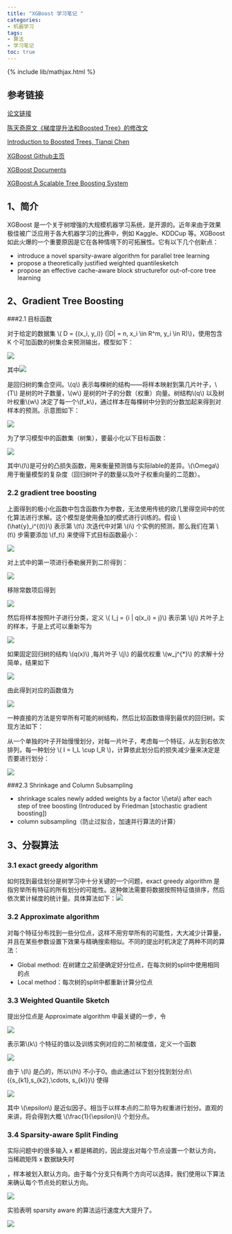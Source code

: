 ```yaml
---
title: "XGBoost 学习笔记 "
categories:
- 机器学习
tags:
- 算法
- 学习笔记
toc: true
---
```


{% include lib/mathjax.html %}

## 参考链接

[论文链接](https://github.com/cczzyy13/book/blob/master/XGBoost/XGBoost_A_Scalable_Tree_Boosting_System.pdf)

[陈天奇原文《梯度提升法和Boosted Tree》的修改文](http://www.52cs.org/?p=429)

[Introduction to Boosted Trees, Tianqi Chen](https://homes.cs.washington.edu/~tqchen/pdf/BoostedTree.pdf)

[XGBoost Github主页](https://github.com/dmlc/xgboost)

[XGBoost Documents](http://xgboost.readthedocs.io/en/latest/)

[XGBoost:A Scalable Tree Boosting System](http://www.machinelearning.ru/wiki/images/6/67/MMP_-_xgBoost_-_detailed_description.pdf)

## 1、简介

XGBoost 是一个关于树增强的大规模机器学习系统，是开源的。近年来由于效果极佳被广泛应用于各大机器学习的比赛中，例如 Kaggle、KDDCup 等。XGBoost 如此火爆的一个重要原因是它在各种情境下的可拓展性。它有以下几个创新点：

- introduce a novel sparsity-aware algorithm for parallel tree learning
- propose a theoretically justified weighted quantilesketch
- propose an effective cache-aware block structurefor out-of-core tree learning

## 2、Gradient Tree Boosting

###2.1 目标函数

对于给定的数据集 \\( D = \{(x_i, y_i)\} (\|D\| = n, x_i \in R^m, y_i \in R)\\)，使用包含 K 个可加函数的树集合来预测输出，模型如下：

![](https://ws2.sinaimg.cn/large/006tNc79gy1ftgcgtef4uj30qq03u3yr.jpg)

其中![](https://ws3.sinaimg.cn/large/006tNc79gy1ftgch7s6q5j30m601qaa9.jpg)

是回归树的集合空间。\\(q\\) 表示每棵树的结构——将样本映射到第几片叶子，\\(T\\) 是树的叶子数量，\\(w\\) 是树的叶子的分数（权重）向量。树结构\\(q\\) 以及树叶权重\\(w\\) 决定了每一个\\(f_k\\)，通过样本在每棵树中分到的分数加起来得到对样本的预测。示意图如下：

![](https://ws2.sinaimg.cn/large/006tNc79gy1ftgcus95r0j30uu0i2grg.jpg)

为了学习模型中的函数集（树集），要最小化以下目标函数：

![](https://ws3.sinaimg.cn/large/006tNc79gy1ftgd080vhgj30nw05et99.jpg)

其中\\(l\\)是可分的凸损失函数，用来衡量预测值与实际lable的差异。\\(\Omega\\) 用于衡量模型的复杂度（回归树叶子的数量以及叶子权重向量的二范数）。

### 2.2 gradient tree boosting

上面得到的极小化函数中包含函数作为参数，无法使用传统的欧几里得空间中的优化算法进行求解。这个模型是使用叠加的模式进行训练的。假设 \\(\hat{y}_i^{(t)}\\) 表示第 \\(t\\) 次迭代中对第 \\(i\\) 个实例的预测，那么我们在第 \\(t\\) 步需要添加 \\(f_t\\) 来使得下式目标函数最小：

![](https://ws1.sinaimg.cn/large/006tNc79gy1ftgfva13qgj30mm03q0t0.jpg)

对上式中的第一项进行泰勒展开到二阶得到：

![](https://ws2.sinaimg.cn/large/006tNc79gy1ftgfyt0ehrj30ts060q3t.jpg)

移除常数项后得到

![](https://ws2.sinaimg.cn/large/006tNc79gy1ftgfzlu8ltj30m80400t2.jpg)

然后将样本按照叶子进行分类，定义 \\( I_j = \{i \| q(x_i) = j\}\\) 表示第 \\(j\\) 片叶子上的样本，于是上式可以重新写为

![](https://ws2.sinaimg.cn/large/006tNc79gy1ftgg2jag1kj30q8080758.jpg)

如果固定回归树的结构 \\(q(x)\\) ,每片叶子 \\(j\\) 的最优权重 \\(w_j^{*}\\) 的求解十分简单，结果如下

![](https://ws3.sinaimg.cn/large/006tNc79gy1ftgg41cyoxj30du040jrk.jpg)

由此得到对应的函数值为

![](https://ws3.sinaimg.cn/large/006tNc79gy1ftggcjoi36j30kk04gjru.jpg)

一种直接的方法是穷举所有可能的树结构，然后比较函数值得到最优的回归树。实现方法如下：

从一个单独的叶子开始慢慢划分，对每一片叶子，考虑每一个特征，从左到右依次排列，每一种划分 \\( I = I_L \cup I_R \\\)，计算依此划分后的损失减少量来决定是否要进行划分：

![](https://ws3.sinaimg.cn/large/006tNc79gy1ftgglypf87j30v8040q3h.jpg)



###2.3 Shrinkage and Column Subsampling

- 
  shrinkage scales newly added weights by a factor \\(\eta\\) after each step of tree boosting (Introduced  by Friedman [stochastic gradient boosting])			
- column subsampling（防止过拟合，加速并行算法的计算）

## 3、分裂算法

### 3.1 exact greedy algorithm

如何找到最佳划分是树学习中十分关键的一个问题，exact greedy algorithm 是指穷举所有特征的所有划分的可能性。这种做法需要将数据按照特征值排序，然后依次累计梯度的统计量。具体算法如下：![](https://ws4.sinaimg.cn/large/006tKfTcgy1ftl0vffvlcj30sc0iuwhm.jpg)

### 3.2 Approximate algorithm 

对每个特征分布找到一些分位点，这样不用穷举所有的可能性，大大减少计算量，并且在某些参数设置下效果与精确搜索相似。不同的提出时机决定了两种不同的算法：

- Global method: 在树建立之前便确定好分位点，在每次树的split中使用相同的点
- Local method：每次树的split中都重新计算分位点

### 3.3 Weighted Quantile Sketch

提出分位点是 Approximate algorithm 中最关键的一步，令 

![](https://ws4.sinaimg.cn/large/006tNc79gy1ftmbdqz7dtj30fu01at8q.jpg)

表示第\\(k\\) 个特征的值以及训练实例对应的二阶梯度值，定义一个函数

![](https://ws1.sinaimg.cn/large/006tNc79gy1ftmbfwukyqj30g604s74n.jpg)

由于 \\(l\\) 是凸的，所以\\(h\\) 不小于0。由此通过以下划分找到划分点\\(\{s_{k1},s_{k2},\cdots, s_{kl}\}\\) 使得

![](https://ws4.sinaimg.cn/large/006tNc79gy1ftmblhbnd5j30nm028t8u.jpg)

其中 \\(\epsilon\\) 是近似因子。相当于以样本点的二阶导为权重进行划分。直观的来讲，将会得到大概 \\(\frac{1}{\epsilon}\\) 个划分点。

### 3.4 Sparsity-aware Split Finding

实际问题中的很多输入 x 都是稀疏的，因此提出对每个节点设置一个默认方向，当稀疏矩阵 x 数据缺失时

，样本被划入默认方向。由于每个分支只有两个方向可以选择，我们使用以下算法来确认每个节点处的默认方向。

![](https://ws1.sinaimg.cn/large/006tNc79gy1ftmcin1rfej30pu0tk0xz.jpg)

实验表明 sparsity aware 的算法运行速度大大提升了。

![](https://ws4.sinaimg.cn/large/006tNc79gy1ftmcjuyx7oj30r60j0q5t.jpg)

